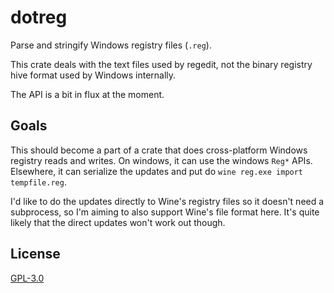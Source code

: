 # dotreg

Parse and stringify Windows registry files (`.reg`).

This crate deals with the text files used by regedit, not the binary registry hive format used by Windows internally.

The API is a bit in flux at the moment.

## Goals

This should become a part of a crate that does cross-platform Windows registry reads and writes. On windows, it can use the windows `Reg*` APIs. Elsewhere, it can serialize the updates and put do `wine reg.exe import tempfile.reg`.

I'd like to do the updates directly to Wine's registry files so it doesn't need a subprocess, so I'm aiming to also support Wine's file format here. It's quite likely that the direct updates won't work out though.

## License

[GPL-3.0](./LICENSE.md)
